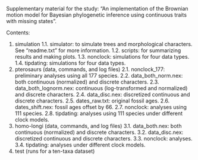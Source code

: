 Supplementary material for the study: “An implementation of the Brownian motion model for Bayesian phylogenetic inference using continuous traits with missing states”.

Contents:
1. simulation
  1.1. simulator: to simulate trees and morphological characters. See “readme.txt” for more information.
  1.2. scripts: for summarizing results and making plots.
  1.3. nonclock: simulations for four data types.
  1.4. tipdating: simulations for four data types.
2. pterosaurs (data, commands, and log files) 
  2.1. nonclock_177: preliminary analyses using all 177 species.
  2.2. data_both_norm.nex: both continuous (normalized) and discrete characters.
  2.3. data_both_lognorm.nex: continuous (log-transformed and normalized) and discrete characters.
  2.4. data_disc.nex: discretized continuous and discrete characters.
  2.5. dates_raw.txt: original fossil ages.
  2.6. dates_shift.nex: fossil ages offset by 66.
  2.7. nonclock: analyses using 111 species.
  2.8. tipdating: analyses using 111 species under different clock models.
3. homo-longi (data, commands, and log files)
  3.1. data_both.nex: both continuous (normalized) and discrete characters.
  3.2. data_disc.nex: discretized continuous and discrete characters.
  3.3. nonclock: analyses.
  3.4. tipdating: analyses under different clock models.
4. test (runs for a ten-taxa dataset)

